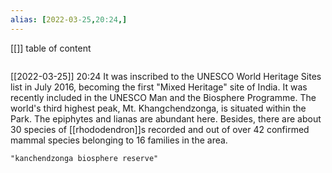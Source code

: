 ```yaml
---
alias: [2022-03-25,20:24,]
---
```

[[]]
table of content
```toc
```

[[2022-03-25]] 20:24
It was inscribed to the UNESCO World Heritage Sites list in July 2016, becoming the first "Mixed Heritage" site of India.
It was recently included in the UNESCO Man and the Biosphere Programme.
The world's third highest peak, Mt. Khangchendzonga, is situated within the Park.
The epiphytes and lianas are abundant here.
Besides, there are about 30 species of [[rhododendron]]s recorded and out of over 42 confirmed mammal species belonging to 16 families in the area.
```query
"kanchendzonga biosphere reserve"
```
